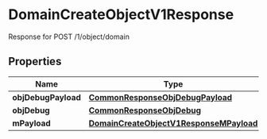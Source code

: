 

# DomainCreateObjectV1Response

Response for POST /1/object/domain

## Properties

| Name | Type | Description | Notes |
|------------ | ------------- | ------------- | -------------|
|**objDebugPayload** | [**CommonResponseObjDebugPayload**](CommonResponseObjDebugPayload.md) |  |  |
|**objDebug** | [**CommonResponseObjDebug**](CommonResponseObjDebug.md) |  |  [optional] |
|**mPayload** | [**DomainCreateObjectV1ResponseMPayload**](DomainCreateObjectV1ResponseMPayload.md) |  |  |



